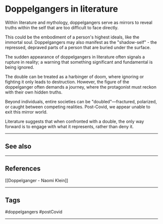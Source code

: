# Doppelgangers in literature

Within literature and mythology, doppelgangers serve as mirrors to reveal truths within the self that are too difficult to face directly.

This could be the embodiment of a person's highest ideals, like the immortal soul. Doppelgangers may also manifest as the "shadow-self" - the repressed, depraved parts of a person that are buried under the surface.

The sudden appearance of doppelgangers in literature often signals a rupture in reality; a warning that something significant and fundamental is being ignored.

The double can be treated as a harbinger of doom, where ignoring or fighting it only leads to destruction. However, the figure of the doppelganger often demands a journey, where the protagonist must reckon with their own hidden truths.

Beyond individuals, entire societies can be "doubled"—fractured, polarized, or caught between competing realities. Post-Covid, we appear unable to exit this mirror world.

Literature suggests that when confronted with a double, the only way forward is to engage with what it represents, rather than deny it.


---
## See also

---
## References

[[Doppelganger - Naomi Klein]]

---
## Tags

#doppelgangers #postCovid 

---

